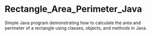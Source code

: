 # Rectangle_Area_Perimeter_Java
Simple Java program demonstrating how to calculate the area and perimeter of a rectangle using classes, objects, and methods in Java.
